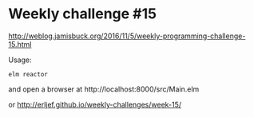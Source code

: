 Weekly challenge #15
====================

http://weblog.jamisbuck.org/2016/11/5/weekly-programming-challenge-15.html

Usage:

    elm reactor

and open a browser at http://localhost:8000/src/Main.elm

or http://erljef.github.io/weekly-challenges/week-15/
